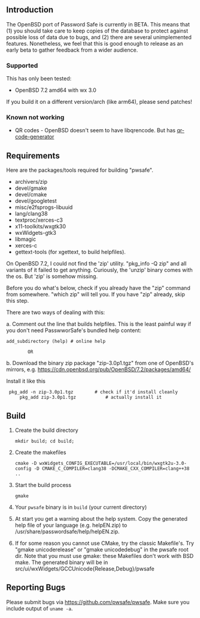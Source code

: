 ## Introduction
The OpenBSD port of Password Safe is currently in BETA.
This means that (1) you should take care to keep copies of the
database to protect against possible loss of data due to bugs, and (2)
there are several unimplemented features. Nonetheless, we feel that
this is good enough to release as an early beta to gather feedback
from a wider audience.


### Supported
This has only been tested:
* OpenBSD 7.2 amd64 with wx 3.0

If you build it on a different version/arch (like arm64), please send patches!

### Known not working
* QR codes - OpenBSD doesn't seem to have libqrencode. But has
 [qr-code-generator](https://www.nayuki.io/page/qr-code-generator-library)



## Requirements
Here are the packages/tools required for building "pwsafe".
- archivers/zip
- devel/gmake
- devel/cmake
- devel/googletest
- misc/e2fsprogs-libuuid
- lang/clang38
- textproc/xerces-c3
- x11-toolkits/wxgtk30
- wxWidgets-gtk3
- libmagic
- xerces-c
- gettext-tools (for xgettext, to build helpfiles).


On OpenBSD 7.2, I could not find the 'zip' utility. "pkg_info -Q zip" and all variants of it failed to get anything. Curiously, the 'unzip' binary comes with the os. But 'zip' is somehow missing.

Before you do what's below, check if you already have the "zip" command from somewhere. "which zip" will tell you. If you have "zip" already, skip this step.

There are two ways of dealing with this:

a. Comment out the line that builds helpfiles. This is the least painful way if you don't need PasswworSafe's bundled help content:

	add_subdirectory (help) # online help

			OR

b. Download the binary zip package "zip-3.0p1.tgz" from one of OpenBSD's mirrors, e.g.
	https://cdn.openbsd.org/pub/OpenBSD/7.2/packages/amd64/

   Install it like this

	 pkg_add -n zip-3.0p1.tgz        # check if it'd install cleanly
         pkg_add zip-3.0p1.tgz           # actually install it

## Build
1. Create the build directory
    ```
    mkdir build; cd build;
    ```
 
2. Create the makefiles
    ```
    cmake -D wxWidgets_CONFIG_EXECUTABLE=/usr/local/bin/wxgtk2u-3.0-config -D CMAKE_C_COMPILER=clang38 -DCMAKE_CXX_COMPILER=clang++38 ..
    ```
    
3. Start the build process
    ```
    gmake
    ```

4. Your `pwsafe` binary is in `build` (your current directory)

5. At start you get a warning about the help system. Copy the generated help file of your language (e.g. helpEN.zip) to /usr/share/passwordsafe/help/helpEN.zip.

6. If for some reason you cannot use CMake, try the classic Makefile's. Try "gmake unicoderelease" or "gmake unicodedebug" in the pwsafe root dir. Note that you must use gmake: these Makefiles don't work with BSD make. The generated binary will be in src/ui/wxWidgets/GCCUnicode{Release,Debug}/pwsafe


## Reporting Bugs
Please submit bugs via https://github.com/pwsafe/pwsafe. 
Make sure you include output of `uname -a`.
